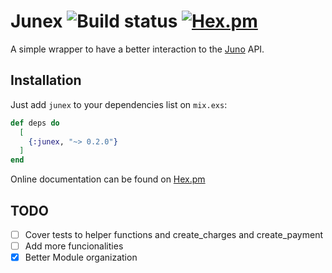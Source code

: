 # Junex ![Build status](https://github.com/boostingtech/junex/workflows/actions/badge.svg?branch=master) [![Hex.pm](https://img.shields.io/hexpm/v/mox.svg?style=flat-square)](https://hex.pm/packages/junex)

A simple wrapper to have a better interaction to the [Juno](https://www.juno.com.br/) API.

## Installation

Just add `junex` to your dependencies list on `mix.exs`:

```elixir
def deps do
  [
    {:junex, "~> 0.2.0"}
  ]
end
```

Online documentation can be found on [Hex.pm](https://hexdocs.pm/junex/api-reference.html)

## TODO

- [ ] Cover tests to helper functions and create_charges and create_payment
- [ ] Add more funcionalities
- [x] Better Module organization
